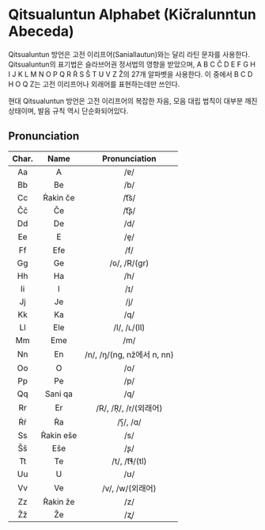 # Qitsualuntun Alphabet (Kičralunntun Abeceda)



Qitsualuntun 방언은 고전 이리프어(Saniallautun)와는 달리 라틴 문자를 사용한다. Qitsualuntun의 표기법은 슬라브어권 정서법의 영향을 받았으며, A B C Č D E F G H I J K L M N O P Q R Ṙ S Š T U V Z Ž의 27개 알파벳을 사용한다. 이 중에서 B C D H O Q Z는 고전 이리프어나 외래어를 표현하는데만 쓰인다.

현대 Qitsualuntun 방언은 고전 이리프어의 복잡한 자음, 모음 대립 법칙이 대부분 깨진 상태이며, 발음 규칙 역시 단순화되어있다.





## Pronunciation



|      Char.       |          Name          |           Pronunciation           |
| :--------------: | :--------------------: | :-------------------------------: |
|        Aa        |           A            |                /ɐ/                |
|        Bb        |           Be           |                /b/                |
|        Cc        |     &#7768;akin če     |               /t͡s/                |
|        Čč        |           Če           |               /t͡ʂ/                |
|        Dd        |           De           |                /d/                |
|        Ee        |           E            |                /e̞/                |
|        Ff        |          Efe           |                /f/                |
|        Gg        |           Ge           |           /ɢ/, /R/(gr)            |
|        Hh        |           Ha           |                /h/                |
|        Ii        |           I            |                /ɪ/                |
|        Jj        |           Je           |                /j/                |
|        Kk        |           Ka           |                /q/                |
|        Ll        |          Ele           |           /l/, /ʟ/(ll)            |
|        Mm        |          Eme           |                /m/                |
|        Nn        |           En           | /n/, /ŋ/(ng, nž에서 n, nn) |
|        Oo        |           O            |                /o/                |
|        Pp        |           Pe           |                /p/                |
|        Qq        |        Sani qa         |                /q/                |
|        Rr        |           Er           |       /R/, /R̩/, /r/(외래어)       |
|  &#7768;&#7769;  |        &#7768;a        |             /ʕ̞/, /ɑ/              |
|        Ss        | &#7768;akin e&scaron;e |                /s/                |
| &Scaron;&scaron; |       E&scaron;e       |                /ʂ/                |
|        Tt        |           Te           |           /t/, /t͡ɬ/(tl)           |
|        Uu        |           U            |                /ʊ/                |
|        Vv        |           Ve           |         /v/, /w/(외래어)          |
|        Zz        |     &#7768;akin že     |                /z/                |
|        Žž        |           Že           |                /ʐ/                |

